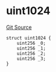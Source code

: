 # uint1024
[Git Source](https://github.com/thrackle-io/uint1024/blob/01acffe4bcc7c2f2309c968fddbd0b0aec7abb41/src/UintTypes.sol)


```solidity
struct uint1024 {
    uint256 _0;
    uint256 _1;
    uint256 _2;
    uint256 _3;
}
```


